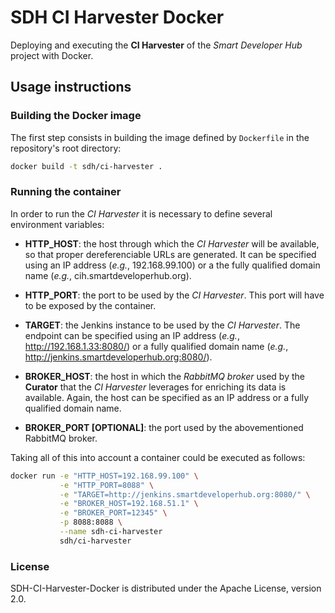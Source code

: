 # SDH CI Harvester Docker

Deploying and executing the __CI Harvester__ of the *Smart Developer Hub* project with Docker.

## Usage instructions

### Building the Docker image

The first step consists in building the image defined by `Dockerfile` in the repository's root directory:

```bash
docker build -t sdh/ci-harvester .
```

### Running the container

In order to run the *CI Harvester* it is necessary to define several environment variables:

* __HTTP_HOST__: the host through which the *CI Harvester* will be available, so that proper dereferenciable URLs are generated. It can be specified using an IP address (*e.g.*, 192.168.99.100) or a the fully qualified domain name (*e.g.*, cih.smartdeveloperhub.org).

* __HTTP_PORT__: the port to be used by the *CI Harvester*. This port will have to be exposed by the container.

* __TARGET__: the Jenkins instance to be used by the *CI Harvester*. The endpoint can be specified using an IP address (*e.g.*, http://192.168.1.33:8080/) or a fully qualified domain name (*e.g.*, http://jenkins.smartdeveloperhub.org:8080/). 

* __BROKER_HOST__: the host in which the *RabbitMQ broker* used by the __Curator__ that the *CI Harvester* leverages for enriching its data is available. Again, the host can be specified as an IP address or a fully qualified domain name.

* __BROKER_PORT [OPTIONAL]__: the port used by the abovementioned RabbitMQ broker.

Taking all of this into account a container could be executed as follows:

```bash
docker run -e "HTTP_HOST=192.168.99.100" \
           -e "HTTP_PORT=8088" \
           -e "TARGET=http://jenkins.smartdeveloperhub.org:8080/" \
           -e "BROKER_HOST=192.168.51.1" \
           -e "BROKER_PORT=12345" \
           -p 8088:8088 \
           --name sdh-ci-harvester
           sdh/ci-harvester
```

### License

SDH-CI-Harvester-Docker is distributed under the Apache License, version 2.0.
